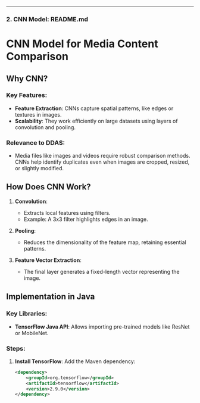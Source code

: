 
---

### **2. CNN Model: README.md**


# CNN Model for Media Content Comparison

## Why CNN?
### Key Features:
- **Feature Extraction**: CNNs capture spatial patterns, like edges or textures in images.
- **Scalability**: They work efficiently on large datasets using layers of convolution and pooling.

### Relevance to DDAS:
- Media files like images and videos require robust comparison methods. CNNs help identify duplicates even when images are cropped, resized, or slightly modified.

## How Does CNN Work?
1. **Convolution**:
   - Extracts local features using filters.
   - Example: A 3x3 filter highlights edges in an image.

2. **Pooling**:
   - Reduces the dimensionality of the feature map, retaining essential patterns.

3. **Feature Vector Extraction**:
   - The final layer generates a fixed-length vector representing the image.

## Implementation in Java
### Key Libraries:
- **TensorFlow Java API**: Allows importing pre-trained models like ResNet or MobileNet.

### Steps:
1. **Install TensorFlow**:
   Add the Maven dependency:
   ```xml
   <dependency>
       <groupId>org.tensorflow</groupId>
       <artifactId>tensorflow</artifactId>
       <version>2.9.0</version>
   </dependency>
